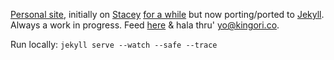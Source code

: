 [Personal site][1], initially on [Stacey][2] [for a while][4] but now
porting/ported to [Jekyll][5]. Always a work in progress. Feed [here][3] & hala
thru' yo@kingori.co.

Run locally: `jekyll serve --watch --safe --trace`

[1]: http://kingori.co
[2]: http://staceyapp.com/
[3]: http://feeds.feedburner.com/kingorico
[4]: https://github.com/itsmrwave/kingori.co/tree/on-stacey
[5]: http://jekyllrb.com/
